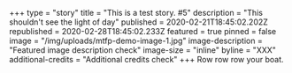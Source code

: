 +++
type = "story"
title = "This is a test story. #5"
description = "This shouldn't see the light of day"
published = 2020-02-21T18:45:02.202Z
republished = 2020-02-28T18:45:02.233Z
featured = true
pinned = false
image = "/img/uploads/mtfp-demo-image-1.jpg"
image-description = "Featured image description check"
image-size = "inline"
byline = "XXX"
additional-credits = "Additional credits check"
+++
Row row row your boat.
